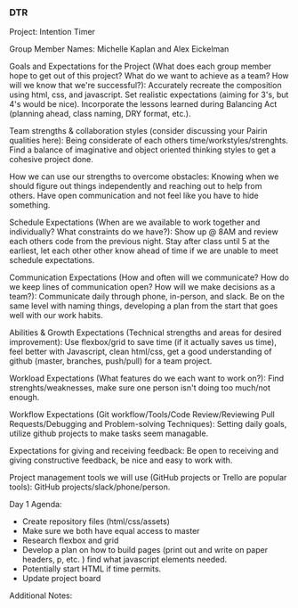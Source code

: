 ### DTR

Project: Intention Timer

Group Member Names: Michelle Kaplan and Alex Eickelman

Goals and Expectations for the Project (What does each group member hope to get out of this project? What do we want to achieve as a team? How will we know that we're successful?): Accurately recreate the composition using html, css, and javascript. Set realistic expectations (aiming for 3's, but 4's would be nice). Incorporate the lessons learned during Balancing Act (planning ahead, class naming, DRY format, etc.). 
	
Team strengths & collaboration styles (consider discussing your Pairin qualities here): Being considerate of each others time/workstyles/strenghts. Find a balance of imaginative and object oriented thinking styles to get a cohesive project done. 

How we can use our strengths to overcome obstacles: Knowing when we should figure out things independently and reaching out to help from others. Have open communication and not feel like you have to hide something. 

Schedule Expectations (When are we available to work together and individually? What constraints do we have?): Show up @ 8AM and review each others code from the previous night. Stay after class until 5 at the earliest, let each other other know ahead of time if we are unable to meet schedule expectations. 

Communication Expectations (How and often will we communicate? How do we keep lines of communication open? How will we make decisions as a team?): Communicate daily through phone, in-person, and slack. Be on the same level with naming things, developing a plan from the start that goes well with our work habits. 

Abilities & Growth Expectations (Technical strengths and areas for desired improvement): Use flexbox/grid to save time (if it actually saves us time), feel better with Javascript, clean html/css, get a good understanding of github (master, branches, push/pull) for a team project. 

Workload Expectations (What features do we each want to work on?): Find strenghts/weaknesses, make sure one person isn't doing too much/not enough. 

Workflow Expectations (Git workflow/Tools/Code Review/Reviewing Pull Requests/Debugging and Problem-solving Techniques): Setting daily goals, utilize github projects to make tasks seem managable. 

Expectations for giving and receiving feedback: Be open to receiving and giving constructive feedback, be nice and easy to work with. 

Project management tools we will use (GitHub projects or Trello are popular tools): GitHub projects/slack/phone/person. 

Day 1 Agenda: 

- Create repository files (html/css/assets)
- Make sure we both have equal access to master
- Research flexbox and grid
- Develop a plan on how to build pages (print out and write on paper headers, p, etc. ) find what javascript elements needed. 
- Potentially start HTML if time permits. 
- Update project board


Additional Notes:




